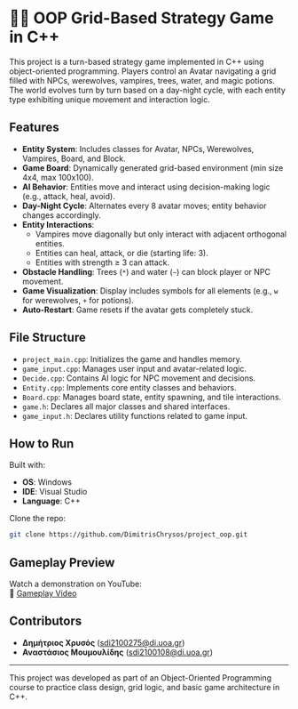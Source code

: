 # 🧛🧟 OOP Grid-Based Strategy Game in C++

This project is a turn-based strategy game implemented in C++ using object-oriented programming. Players control an Avatar navigating a grid filled with NPCs, werewolves, vampires, trees, water, and magic potions. The world evolves turn by turn based on a day-night cycle, with each entity type exhibiting unique movement and interaction logic.

## Features

- **Entity System**: Includes classes for Avatar, NPCs, Werewolves, Vampires, Board, and Block.
- **Game Board**: Dynamically generated grid-based environment (min size 4x4, max 100x100).
- **AI Behavior**: Entities move and interact using decision-making logic (e.g., attack, heal, avoid).
- **Day-Night Cycle**: Alternates every 8 avatar moves; entity behavior changes accordingly.
- **Entity Interactions**:
  - Vampires move diagonally but only interact with adjacent orthogonal entities.
  - Entities can heal, attack, or die (starting life: 3).
  - Entities with strength ≥ 3 can attack.
- **Obstacle Handling**: Trees (`*`) and water (`~`) can block player or NPC movement.
- **Game Visualization**: Display includes symbols for all elements (e.g., `w` for werewolves, `+` for potions).
- **Auto-Restart**: Game resets if the avatar gets completely stuck.

## File Structure

- `project_main.cpp`: Initializes the game and handles memory.
- `game_input.cpp`: Manages user input and avatar-related logic.
- `Decide.cpp`: Contains AI logic for NPC movement and decisions.
- `Entity.cpp`: Implements core entity classes and behaviors.
- `Board.cpp`: Manages board state, entity spawning, and tile interactions.
- `game.h`: Declares all major classes and shared interfaces.
- `game_input.h`: Declares utility functions related to game input.

## How to Run

Built with:
- **OS**: Windows
- **IDE**: Visual Studio
- **Language**: C++

Clone the repo:
```bash
git clone https://github.com/DimitrisChrysos/project_oop.git
```

## Gameplay Preview

Watch a demonstration on YouTube:  
🔗 [Gameplay Video](https://www.youtube.com/watch?v=cCJWJ2bw10s)

## Contributors

- **Δημήτριος Χρυσός** (sdi2100275@di.uoa.gr)  
- **Αναστάσιος Μουμουλίδης** (sdi2100108@di.uoa.gr)

---

This project was developed as part of an Object-Oriented Programming course to practice class design, grid logic, and basic game architecture in C++.
